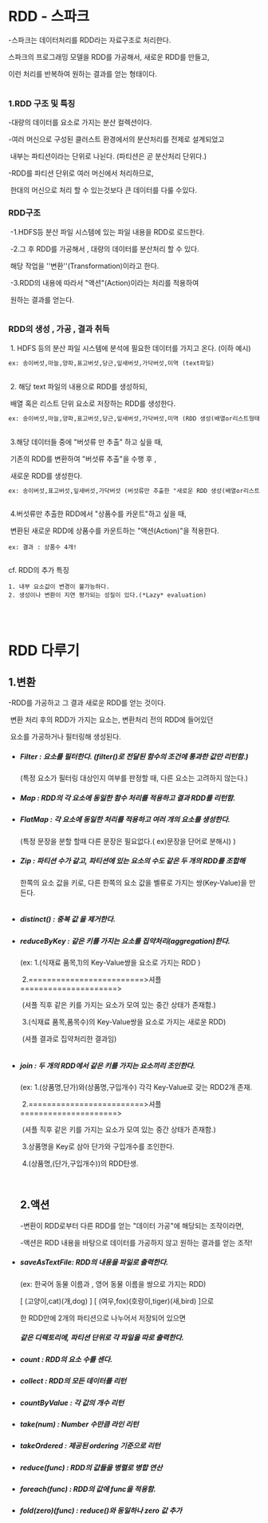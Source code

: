 # RDD - 스파크

-스파크는 데이터처리를 RDD라는 자료구조로 처리한다.

스파크의 프로그래밍 모델을 RDD를 가공해서, 새로운 RDD를 만들고,

이런 처리를 반복하여 원하는 결과를 얻는 형태이다.

```

```

### 1.RDD 구조 및 특징

-대량의 데이터를 요소로 가지는 분산 컬렉션이다.

-여러 머신으로 구성된 클러스트 환경에서의 분산처리를 전제로 설계되었고

​	내부는 파티션이라는 단위로 나뉜다. (파티션은 곧 분산처리 단위다.)

-RDD를 파티션 단위로 여러 머신에서 처리하므로,

​	한대의 머신으로 처리 할 수 있는것보다 큰 데이터를 다룰 수있다.



### 	RDD구조

​	-1.HDFS등 분산 파일 시스템에 있는 파일 내용을 RDD로 로드한다.

​	-2.그 후 RDD를 가공해서 , 대량의 데이터를 분산처리 할 수 있다.

​		해당 작업을 ''변환''(Transformation)이라고 한다.

​	-3.RDD의 내용에 따라서 "액션"(Action)이라는 처리를 적용하여

​		원하는 결과를 얻는다.

```

```

### 	RDD의 생성 , 가공 , 결과 취득

​		1. HDFS 등의 분산 파일 시스템에 분석에 필요한 데이터를 가지고 온다. (이하 예시)

```reStructuredText
ex: 송이버섯,마늘,양파,표고버섯,당근,잎새버섯,가닥버섯,미역 (text파일)
```

```

```

​		2. 해당 text 파일의 내용으로 RDD를 생성하되,

​			배열 혹은 리스트 단위 요소로 저장하는 RDD를 생성한다.

```reStructuredText
ex: 송이버섯,마늘,양파,표고버섯,당근,잎새버섯,가닥버섯,미역 (RDD 생성(배열or리스트형태))
```

```

```

​		3.해당 데이터들 중에 "버섯류 만 추출" 하고 싶을 때, 

​			기존의 RDD를 변환하여 "버섯류 추출"을 수행 후 ,

​			새로운 RDD를 생성한다.

```reStructuredText
ex: 송이버섯,표고버섯,잎새버섯,가닥버섯 (버섯류만 추출한 "새로운 RDD 생성(배열or리스트형태))
```

```

```

​		4.버섯류만 추출한 RDD에서 "상품수를 카운트"하고 싶을 때,

​			변환된 새로운 RDD에 상품수를 카운트하는 "액션(Action)"을 적용한다.

```
ex: 결과 : 상품수 4개!
```

```

```

cf. RDD의 추가 특징

	1. 내부 요소값이 변경이 불가능하다.
 	2. 생성이나 변환이 지연 평가되는 성질이 있다.(*Lazy* evaluation)

```



```



# RDD 다루기

## 1.변환

-RDD를 가공하고 그 결과 새로운 RDD를 얻는 것이다. 

​	변환 처리 후의 RDD가 가지는 요소는, 변환처리 전의 RDD에 들어있던

​	요소를 가공하거나 필터링해 생성된다.

- ##### Filter : 요소를 필터한다. (filter()로 전달된 함수의 조건에 통과한 값만 리턴함.) 

  (특정 요소가 필터링 대상인지 여부를 판정할 때, 다른 요소는 고려하지 않는다.)

- ##### Map : RDD의 각 요소에 동일한 함수 처리를 적용하고 결과 RDD를 리턴함.

- ##### FlatMap : 각 요소에 동일한 처리를 적용하고 여러 개의 요소를 생성한다.

  (특정 문장을 분할 할때 다른 문장은 필요없다.( ex)문장을 단어로 분해시) )

- ##### Zip : 파티션 수가 같고, 파티션에 있는 요소의 수도 같은 두 개의 RDD를 조합해 

  한쪽의 요소 값을 키로, 다른 한쪽의 요소 값을 벨류로 가지는 쌍(Key-Value)을 만든다.

  ```
  
  ```

- ##### distinct() : 중복 값 을 제거한다.

- ##### reduceByKey : 같은 키를 가지는 요소를 집약처리(aggregation)한다.

  (ex: 1.(식재료 품목,1)의 Key-Value쌍을 요소로 가지는 RDD )

  ​		2.=========================>셔플=====================>

  ​			(셔플 직후 같은 키를 가지는 요소가 모여 있는 중간 상태가 존재함.)

  ​		3.(식재료 품목,품목수)의 Key-Value쌍을 요소로 가지는 새로운 RDD)

  ​			(셔플 결과로 집약처리한 결과임)

  ```
  
  ```

- ##### join : 두 개의 RDD에서 같은 키를 가지는 요소끼리 조인한다.

  (ex: 1.(상품명,단가)와(상품명,구입개수)  각각 Key-Value로 갖는 RDD2개 존재.

  ​		2.=========================>셔플=====================>

  ​			(셔플 직후 같은 키를 가지는 요소가 모여 있는 중간 상태가 존재함.)

  ​		3.상품명을 Key로 삼아 단가와 구입개수를 조인한다.

  ​		4.(상품명,(단가,구입개수))의 RDD탄생.

  ```
  
  
  ```

  ## 2.액션

  -변환이 RDD로부터 다른 RDD를 얻는 "데이터 가공"에 해당되는 조작이라면,

  -액션은 RDD 내용을 바탕으로 데이터를 가공하지 않고 원하는 결과를 얻는 조작!

  

- ##### saveAsTextFile: RDD의 내용을 파일로 출력한다.

  (ex: 한국어 동물 이름과 , 영어 동물 이름을 쌍으로 가지는 RDD)

  [ (고양이,cat)(개,dog) ] [ (여우,fox)(호랑이,tiger)(새,bird) ]으로

  한 RDD안에 2개의 파티션으로 나누어서 저장되어 있으면

  ##### 같은 디렉토리에, 파티션 단위로 각 파일을 따로 출력한다.

- ##### count : RDD의 요소 수를 센다.

- ##### collect : RDD의 모든 데이터를 리턴

- ##### countByValue : 각 값의 개수 리턴

- ##### take(num) : Number 수만큼 라인 리턴

- ##### takeOrdered : 제공된 ordering 기준으로 리턴

- ##### reduce(func) : RDD의 값들을 병렬로 병합 연산

- ##### foreach(func) : RDD의 값에 func을 적용함.

- ##### fold(zero)(func) : reduce()와 동일하나 zero 값 추가

  
